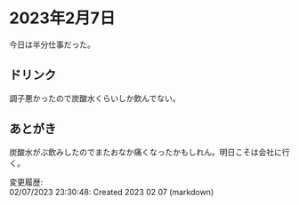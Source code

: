 # 2023年2月7日

今日は半分仕事だった。

## ドリンク

調子悪かったので炭酸水くらいしか飲んでない。

## あとがき

炭酸水がぶ飲みしたのでまたおなか痛くなったかもしれん。明日こそは会社に行く。


変更履歴:  
02/07/2023 23:30:48: Created 2023 02 07 (markdown)  
